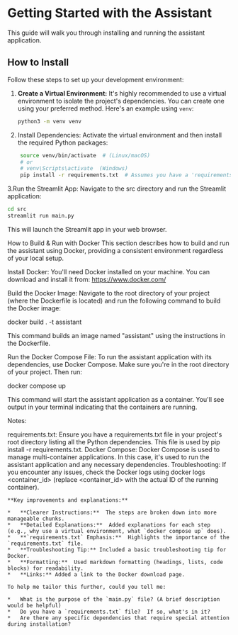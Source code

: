 # Getting Started with the Assistant

This guide will walk you through installing and running the assistant application.

## How to Install

Follow these steps to set up your development environment:

1. **Create a Virtual Environment:**
   It's highly recommended to use a virtual environment to isolate the project's dependencies.  You can create one using your preferred method.  Here's an example using `venv`:

   ```bash
   python3 -m venv venv
    ```
2. Install Dependencies: Activate the virtual environment and then install the required Python packages:

```bash
    source venv/bin/activate  # (Linux/macOS)
    # or
    # venv\Scripts\activate  (Windows)
    pip install -r requirements.txt  # Assumes you have a 'requirements.txt' file
```

3.Run the Streamlit App: Navigate to the src directory and run the Streamlit application:
```bash
cd src
streamlit run main.py
```
This will launch the Streamlit app in your web browser.

How to Build & Run with Docker
This section describes how to build and run the assistant using Docker, providing a consistent environment regardless of your local setup.

Install Docker: You'll need Docker installed on your machine. You can download and install it from: https://www.docker.com/

Build the Docker Image: Navigate to the root directory of your project (where the Dockerfile is located) and run the following command to build the Docker image:

docker build . -t assistant

This command builds an image named "assistant" using the instructions in the Dockerfile.

Run the Docker Compose File: To run the assistant application with its dependencies, use Docker Compose. Make sure you're in the root directory of your project. Then run:

docker compose up

This command will start the assistant application as a container. You'll see output in your terminal indicating that the containers are running.

Notes:

requirements.txt: Ensure you have a requirements.txt file in your project's root directory listing all the Python dependencies. This file is used by pip install -r requirements.txt.
Docker Compose: Docker Compose is used to manage multi-container applications. In this case, it's used to run the assistant application and any necessary dependencies.
Troubleshooting: If you encounter any issues, check the Docker logs using docker logs <container_id> (replace <container_id> with the actual ID of the running container).

```code
**Key improvements and explanations:**

*   **Clearer Instructions:**  The steps are broken down into more manageable chunks.
*   **Detailed Explanations:**  Added explanations for each step (e.g., why use a virtual environment, what `docker compose up` does).
*   **`requirements.txt` Emphasis:**  Highlights the importance of the `requirements.txt` file.
*   **Troubleshooting Tip:** Included a basic troubleshooting tip for Docker.
*   **Formatting:**  Used markdown formatting (headings, lists, code blocks) for readability.
*   **Links:** Added a link to the Docker download page.

To help me tailor this further, could you tell me:

*   What is the purpose of the `main.py` file? (A brief description would be helpful)
*   Do you have a `requirements.txt` file?  If so, what's in it?
*   Are there any specific dependencies that require special attention during installation?
```